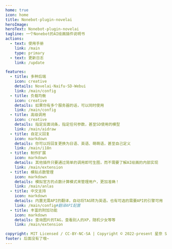 ```yaml
---
home: true
icon: home
title: Nonebot-plugin-novelai
heroImage:
heroText: Nonebot-plugin-novelai
tagline: 一个Nonebot的AI绘画插件说明书
actions:
  - text: 使用手册
    link: /main
    type: primary
  - text: 更新日志
    link: /update

features:
  - title: 多种后端
    icon: creative
    details: Novelai·Naifu·SD-Webui
    link: /main/config
  - title: 负载均衡
    icon: creative
    details: 如果你有多个服务器的话，可以同时使用
    link: /main/config
  - title: 高级调用
    icon: creative
    details: 指定反面词条，指定任何参数，甚至SD使用的模型
    link: /main/aidraw
  - title: 自定义回复
    icon: markdown
    details: 你可以将回复更换为日语、英语、萌萌语，甚至自己定义
    link: /main/i18n
  - title: 制作扩展
    icon: markdown
    details: 其他插件只要通过简单的调用即可生图，而不需要了解AI绘画的内部实现
    link: /main/extension
  - title: 模拟点数管理
    icon: markdown
    details: 模拟官方的点数计算模式来管理用户，更加准确！
    link: /main/anlas
  - title: 中文支持
    icon: markdown
    details: 内置无需API的翻译，自动将TAG转为英语。也有可选的需要API的引擎可用
    link: /main/config#翻译API配置
  - title: 丰富的附加功能
    icon: markdown
    details: 查询图片的TAG，查看别人的XP，随机少女等等
    link: /main/extension

copyright: MIT Licensed / CC-BY-NC-SA | Copyright © 2022-present 星奈 Sena
footer: 后面没有了哦~
---
```

